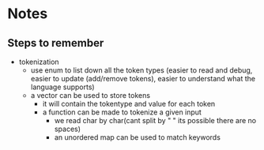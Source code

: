# Notes

## Steps to remember

- tokenization
    - use enum to list down all the token types (easier to read and debug, easier to update (add/remove tokens), easier to understand what the language supports)
    - a vector can be used to store tokens
        - it will contain the tokentype and value for each token
        - a function can be made to tokenize a given input
            - we read char by char(cant split by " " its possible there are no spaces)
            -  an unordered map can be used to match keywords